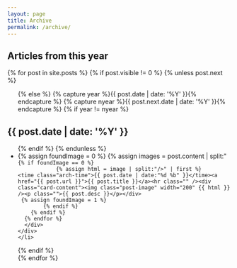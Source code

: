 ```yaml
---
layout: page
title: Archive
permalink: /archive/
---
```

<link rel="stylesheet" href="https://maxcdn.bootstrapcdn.com/font-awesome/4.5.0/css/font-awesome.min.css">
<section id="archive">
  <h2><i class="fa fa-leanpub fa-2x"></i> Articles from this year</h2>
{% for post in site.posts %}
 {% if post.visible != 0 %}
  {% unless post.next %}
  <ul class="this">
  {% else %}
  {% capture year %}{{ post.date | date: '%Y' }}{% endcapture %}
  {% capture nyear %}{{ post.next.date | date: '%Y' }}{% endcapture %}
  {% if year != nyear %}
  </ul>
  <h2>{{ post.date | date: '%Y' }}</h2>
  <ul class="past">
  {% endif %}
  {% endunless %}
    <li id="arch-list">
    <div class="w3-card-4">
    <div class="arch-a">
    {% assign foundImage = 0 %}
      {% assign images = post.content | split:"<img " %}
      {% for image in images %}
        {% if image contains 'src' %}

            {% if foundImage == 0 %}
                {% assign html = image | split:"/>" | first %}
    <time class="arch-time">{{ post.date | date:"%d %b" }}</time><a href="{{ post.url }}">{{ post.title }}</a><hr class="" /><div class="card-content"><img class="post-image" width="200" {{ html }} /><p class="">{{ post.desc }}</p></div>
     {% assign foundImage = 1 %}
            {% endif %}
        {% endif %}
      {% endfor %}
      </div>
    </div>
    </li>
 {% endif %}  
{% endfor %}
  </ul>
</section>
